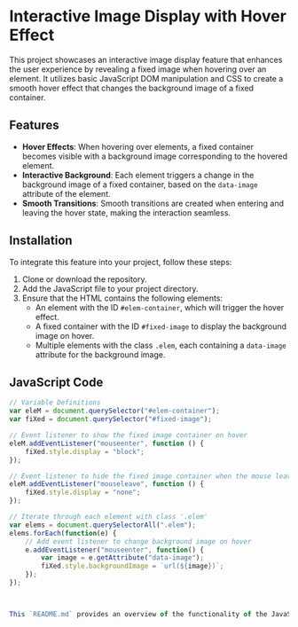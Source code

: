 # Interactive Image Display with Hover Effect

This project showcases an interactive image display feature that enhances the user experience by revealing a fixed image when hovering over an element. It utilizes basic JavaScript DOM manipulation and CSS to create a smooth hover effect that changes the background image of a fixed container.

## Features

- **Hover Effects**: When hovering over elements, a fixed container becomes visible with a background image corresponding to the hovered element.
- **Interactive Background**: Each element triggers a change in the background image of a fixed container, based on the `data-image` attribute of the element.
- **Smooth Transitions**: Smooth transitions are created when entering and leaving the hover state, making the interaction seamless.

## Installation

To integrate this feature into your project, follow these steps:

1. Clone or download the repository.
2. Add the JavaScript file to your project directory.
3. Ensure that the HTML contains the following elements:
    - An element with the ID `#elem-container`, which will trigger the hover effect.
    - A fixed container with the ID `#fixed-image` to display the background image on hover.
    - Multiple elements with the class `.elem`, each containing a `data-image` attribute for the background image.

## JavaScript Code

```javascript
// Variable Definitions
var eleM = document.querySelector("#elem-container");
var fiXed = document.querySelector("#fixed-image");

// Event listener to show the fixed image container on hover
eleM.addEventListener("mouseenter", function () {
    fiXed.style.display = "block";
});

// Event listener to hide the fixed image container when the mouse leaves
eleM.addEventListener("mouseleave", function () {
    fiXed.style.display = "none";
});

// Iterate through each element with class '.elem'
var elems = document.querySelectorAll(".elem");
elems.forEach(function(e) {
    // Add event listener to change background image on hover
    e.addEventListener("mouseenter", function() {
        var image = e.getAttribute("data-image");
        fiXed.style.backgroundImage = `url(${image})`;
    });
});



This `README.md` provides an overview of the functionality of the JavaScript file, installation instructions, code examples, and usage guidelines. Let me know if you need any adjustments or further details!
